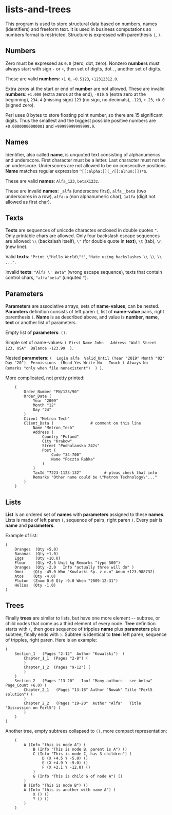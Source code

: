 # lists-and-trees

This program is used to store structural data based on numbers, names (identifiers) and freeform text. It is
used in business computations so numbers format is restricted. Structure is expressed with parenthesis `(`,
`)`. 


## Numbers

Zero must be expressed as `0.0` (zero, dot, zero). Nonzero __numbers__ must always start with sign `-` or `+`,
then set of digits, dot `.`, another set of digits. 

These are valid __numbers__: `+1.0`, `-0.5123`, `+12312312.0`. 

Extra zeros at the start or end of __number__ are not allowed. These are invalid __numbers__: `+1.000` (extra
zeros at the end), `-010.5` (extra zero at the beginning), `234.4` (missing sign) `123` (no sign, no
decimals), `.123`, `+.23`, `+0.0` (signed zero). 

Perl uses 8 bytes to store floating point number, so there are 15 significant digits. Thus the smallest and
the biggest possible positive numbers are `+0.00000000000001` and `+99999999999999.9`. 


## Names 

Identifier, also called __name__, is unquoted text consisting of alphanumerics and underscore. First character
must be a letter. Last character must not be an underscore. Underscores are not allowed to be on consecutive
positions. __Name__ matches regular expression `^[[:alpha:]](_?[[:alnum:]])*$`. 

These are valid __names__: `Alfa_123`, `betaX123z`. 

These are invalid __names__: `_alfa` (underscore first), `alfa__beta` (two underscores in a row), `alfa-a`
(non alphanumeric char), `1alfa` (digit not allowed as first char). 


## Texts 

__Texts__ are sequences of unicode charactes enclosed in double quotes `"`. Only printable chars are allowed.
Only four backslash escape sequences are allowed: `\\` (backslash itself), `\"` (for double quote in
__text__), `\t` (tab), `\n` (new line). 

Valid __texts__: `"Print \"Hello World\"!"`, `"Hate using backslashes \\ \\ \\ ..."`. 

Invalid __texts__: `"Alfa \' Beta"` (wrong escape sequence), texts that contain control chars, `"alfa"beta"`
(unquted `"`). 


## Parameters

__Parameters__ are associative arrays, sets of __name__-__values__, can be nested. __Paramters__ definition
consists of left paren `(`, list of __name__-__value__ pairs, right parenthesis `)`. __Name__ is as described
above, and value is __number__, __name__, __text__ or another list of parameters. 

Empty list of __parameters__: `()`. 

Simple set of name-values:   `( First_Name John   Address "Wall Street 123, USA"  Balance -123.99  )`. 

Nested __parameters__:   `(  Login alfa  Valid_Until (Year "2019" Month "02" Day "20")  Permissions  (Read Yes
Write No   Touch ( Always No   Remarks "only when file nonexistent")  ) )`. 

More complicated, not pretty printed: 

```
	(
		Order_Number "PN/123/90"
		Order_Date (
			Year "2009"
			Month "12"
			Day "24"
		)
		Client "Metron Tech"
		Client_Data (                # comment on this line 
			Name "Metron_Tech"
			Address (
				Country "Poland"
				City "Krakow"
				Street "Podhalanska 242s"
				Post (
					Code "34-700"
					Name "Poczta Rabka"
				)
			)
			TaxId "7223-1123-132"          # pleas check that info 
			Remarks "Other name could be \"Metron Technology\"..."
		)
	)
```

## Lists 

__List__ is an ordered set of __names__ with __parameters__ assigned to these __names__. Lists is made of left paren `(`,
sequence of pairs, right paren `)`. Every pair is __name__ and __parameters__. 

Example of list: 

```
(
	Oranges  (Qty +5.0) 
	Bananas  (Qty +1.0) 
	Eggs     (Qty +10.0)
	Flour    (Qty +2.5 Unit kg Remarks "type 500") 
	Oranges  (Qty -2.0   Info "actually three will do" )
	Omni	(Qty -45.0 Who "Kowlaski Sp. z o.o" Anum +123.988732)
	Atos	(Qty -4.0)
	Pluton	(Znum 0.0 Qty -9.0 When "2009-12-31")
	Helios	(Qty -1.0)
)
```
   
## Trees

Finally __trees__ are similar to lists, but have one more element -- subtree, or child nodes that come as a
third element of every node. __Tree__ definition starts with `(`, then goes sequence of tripples __name__ plus
__parameters__ plus subtree, finally ends with `)`. Subtree is identical to __tree__: left paren, sequence of
tripples, right paren. Here is an example: 

```
(
	Section_1   (Pages "2-12"  Author "Kowalski")  (
		Chapter_1_1  (Pages "2-8") (
		)
		Chapter_1_2  (Pages "9-12") ( 
		)
	)
	Section_2   (Pages "13-20"   Inof "Many authors-- see below"  Page_Count +6.0) (
		Chapter_2_1   (Pages "13-18" Author "Nowak" Title "Perl5 solution") (
		)
		Chapter_2_2   (Pages "19-20"  Author "Alfa"   Title "Discussion on Perl5") (
		)
	)
)
```

Another tree, empty subtrees collapsed to `()`, more compact representation:

```
	(
 		A (Info "this is node A") (
 			B (Info "This is node B, parent is A") ()
 			C (Info "This is node C, has 3 children") (
 				D (X +4.5 Y -5.0) ()
 				E (X +4.9 Y -9.0) ()
 				F (X +2.1 Y -12.0) ()
 			)
 			G (Info "This is child G of node A") ()
 		)
 		B (Info "This is node B") ()
 		A (Info "this is another with name A") (
 			X () ()
 			Y () ()
 		)	
 	)
```




